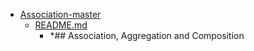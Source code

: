 - <a href = "E:\Node_projects\Node_Way\ArchivTSH_2\ArhivTimur_2\Association-master\cat.Association-master\dir.Association-master.md">Association-master</a>
    - <a href = "E:\Node_projects\Node_Way\ArchivTSH_2\ArhivTimur_2\Association-master\README.md">README.md</a>
        - *## Association, Aggregation and Composition

